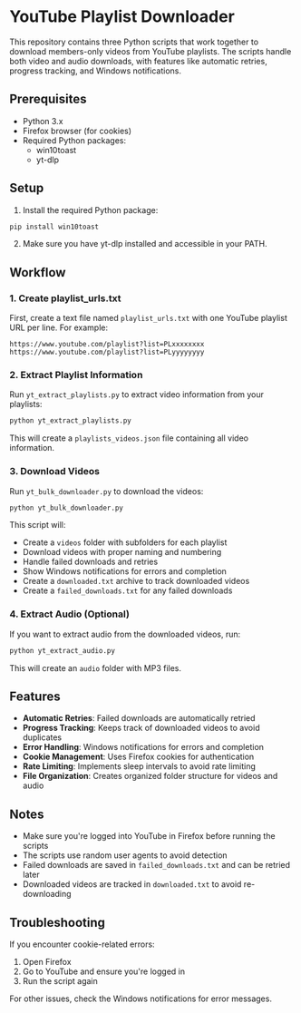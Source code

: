 # YouTube Playlist Downloader

This repository contains three Python scripts that work together to download members-only videos from YouTube playlists. The scripts handle both video and audio downloads, with features like automatic retries, progress tracking, and Windows notifications.

## Prerequisites

- Python 3.x
- Firefox browser (for cookies)
- Required Python packages:
  - win10toast
  - yt-dlp

## Setup

1. Install the required Python package:
```bash
pip install win10toast
```

2. Make sure you have yt-dlp installed and accessible in your PATH.

## Workflow

### 1. Create playlist_urls.txt
First, create a text file named `playlist_urls.txt` with one YouTube playlist URL per line. For example:
```
https://www.youtube.com/playlist?list=PLxxxxxxxx
https://www.youtube.com/playlist?list=PLyyyyyyyy
```

### 2. Extract Playlist Information
Run `yt_extract_playlists.py` to extract video information from your playlists:
```bash
python yt_extract_playlists.py
```
This will create a `playlists_videos.json` file containing all video information.

### 3. Download Videos
Run `yt_bulk_downloader.py` to download the videos:
```bash
python yt_bulk_downloader.py
```
This script will:
- Create a `videos` folder with subfolders for each playlist
- Download videos with proper naming and numbering
- Handle failed downloads and retries
- Show Windows notifications for errors and completion
- Create a `downloaded.txt` archive to track downloaded videos
- Create a `failed_downloads.txt` for any failed downloads

### 4. Extract Audio (Optional)
If you want to extract audio from the downloaded videos, run:
```bash
python yt_extract_audio.py
```
This will create an `audio` folder with MP3 files.

## Features

- **Automatic Retries**: Failed downloads are automatically retried
- **Progress Tracking**: Keeps track of downloaded videos to avoid duplicates
- **Error Handling**: Windows notifications for errors and completion
- **Cookie Management**: Uses Firefox cookies for authentication
- **Rate Limiting**: Implements sleep intervals to avoid rate limiting
- **File Organization**: Creates organized folder structure for videos and audio

## Notes

- Make sure you're logged into YouTube in Firefox before running the scripts
- The scripts use random user agents to avoid detection
- Failed downloads are saved in `failed_downloads.txt` and can be retried later
- Downloaded videos are tracked in `downloaded.txt` to avoid re-downloading

## Troubleshooting

If you encounter cookie-related errors:
1. Open Firefox
2. Go to YouTube and ensure you're logged in
3. Run the script again

For other issues, check the Windows notifications for error messages. 